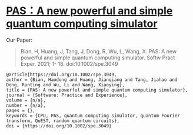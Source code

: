 # [PAS：A new powerful and simple quantum computing simulator](https://onlinelibrary.wiley.com/doi/abs/10.1002/spe.3049)
 
Our Paper:  
> Bian, H, Huang, J, Tang, J, Dong, R, Wu, L, Wang, X. PAS: A new powerful and simple quantum computing simulator. Softw Pract Exper. 2021; 1- 18. doi:10.1002/spe.3049

```
@article{https://doi.org/10.1002/spe.3049,
author = {Bian, Haodong and Huang, Jianqiang and Tang, Jiahao and Dong, Runting and Wu, Li and Wang, Xiaoying},
title = {PAS: A new powerful and simple quantum computing simulator},
journal = {Software: Practice and Experience},
volume = {n/a},
number = {n/a},
pages = {},
keywords = {CPU, PAS, quantum computing simulator, quantum Fourier transform, QuEST, random quantum circuits},
doi = {https://doi.org/10.1002/spe.3049}
```
